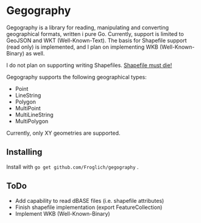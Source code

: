 # Gegography
Gegography is a library for reading, manipulating and converting
geographical formats, written i pure Go. Currently, support is limited to
GeoJSON and WKT (Well-Known-Text). The basis for Shapefile support (read only)
is implemented, and I plan on implementing WKB (Well-Known-Binary) as well.

I do not plan on supporting writing Shapefiles. [Shapefile must die!](http://switchfromshapefile.org/)

Gegography supports the following geographical types:
* Point
* LineString
* Polygon
* MultiPoint
* MultiLineString
* MultiPolygon

Currently, only XY geometries are supported.

## Installing
Install with `go get github.com/Froglich/gegography` .

## ToDo
* Add capability to read dBASE files (i.e. shapefile attributes)
* Finish shapefile implementation (export FeatureCollection)
* Implement WKB (Well-Known-Binary)
